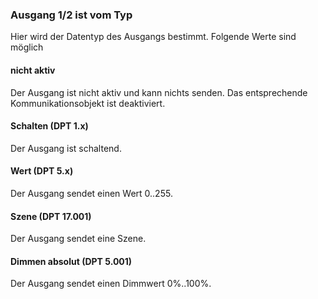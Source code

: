 ﻿### Ausgang 1/2 ist vom Typ

Hier wird der Datentyp des Ausgangs bestimmt. Folgende Werte sind möglich

#### nicht aktiv

Der Ausgang ist nicht aktiv und kann nichts senden. Das entsprechende Kommunikationsobjekt ist deaktiviert.

#### Schalten (DPT 1.x)

Der Ausgang ist schaltend.

#### Wert (DPT 5.x)

Der Ausgang sendet einen Wert 0..255.

#### Szene (DPT 17.001)

Der Ausgang sendet eine Szene.

#### Dimmen absolut (DPT 5.001)

Der Ausgang sendet einen Dimmwert 0%..100%.

